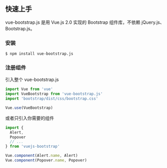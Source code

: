 ## 快速上手

vue-bootstrap.js 是用 Vue.js 2.0 实现的 Bootstrap 组件库，不依赖 jQuery.js、Bootstrap.js。

### 安装

```bash
$ npm install vue-bootstrap.js
```

### 注册组件

引入整个 vue-bootstrap.js

```javascript
import Vue from 'vue'
import VueBootstrap from 'vue-bootstrap.js'
import 'bootstrap/dist/css/bootstrap.css'

Vue.use(VueBootstrap)
```

或者只引入你需要的组件

```javascript
import {
  Alert,
  Popover
  // ...
} from 'vuejs-bootstrap'

Vue.component(Alert.name, Alert)
Vue.component(Popover.name, Popover)
```
